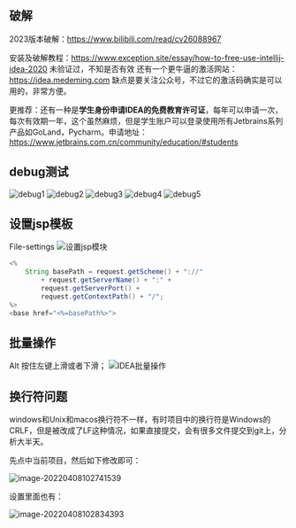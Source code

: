 

## 破解

2023版本破解：https://www.bilibili.com/read/cv26088967

安装及破解教程：https://www.exception.site/essay/how-to-free-use-intellij-idea-2020 未验证过，不知是否有效
还有一个更牛逼的激活网站：https://idea.medeming.com 缺点是要关注公众号，不过它的激活码确实是可以用的，非常方便。

更推荐：还有一种是**学生身份申请IDEA的免费教育许可证**，每年可以申请一次，每次有效期一年，这个虽然麻烦，但是学生账户可以登录使用所有Jetbrains系列产品如GoLand，Pycharm。申请地址：https://www.jetbrains.com.cn/community/education/#students

## debug测试

![debug1](IDEA.assets/debug1.bmp)
![debug2](IDEA.assets/debug2.bmp)
![debug3](IDEA.assets/debug3.bmp)
![debug4](IDEA.assets/debug4.bmp)
![debug5](IDEA.assets/debug5.bmp)

## 设置jsp模板
File-settings
![设置jsp模块](IDEA.assets/设置jsp模块.bmp)
```java
<%
    String basePath = request.getScheme() + "://" 
        + request.getServerName() + ":" + 
        request.getServerPort() + 
        request.getContextPath() + "/";
%>
<base href="<%=basePath%>">
```

## 批量操作

Alt 按住左键上滑或者下滑；
![IDEA批量操作](IDEA.assets/IDEA批量操作.png)

## 换行符问题

windows和Unix和macos换行符不一样，有时项目中的换行符是Windows的CRLF，但是被改成了LF这种情况，如果直接提交，会有很多文件提交到git上，分析大半天。

先点中当前项目，然后如下修改即可：

![image-20220408102741539](IDEA.assets/image-20220408102741539.png)

设置里面也有：

![image-20220408102834393](IDEA.assets/image-20220408102834393.png)